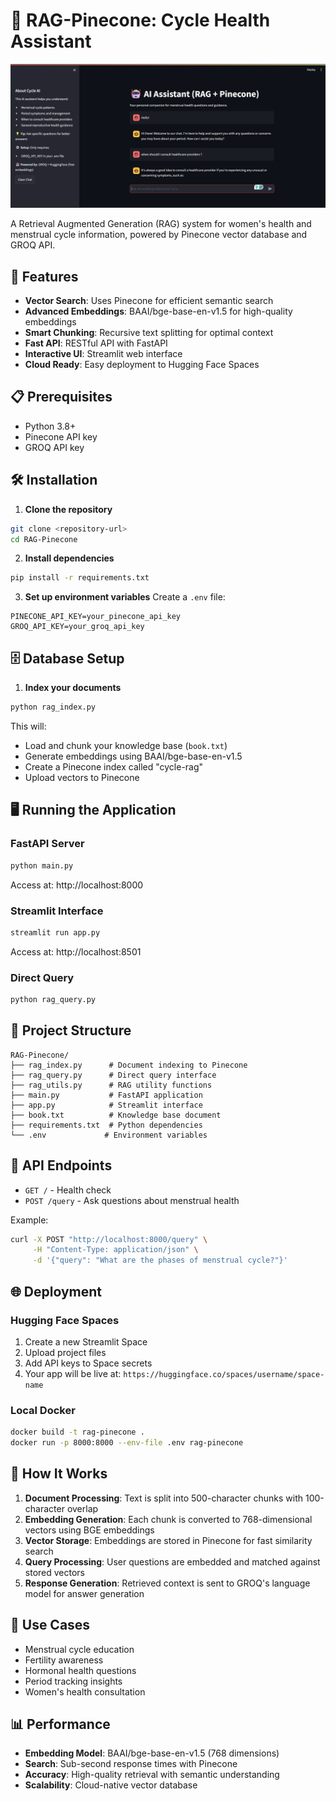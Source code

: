 # 🤖 RAG-Pinecone: Cycle Health Assistant

![alt text](image.png)

A Retrieval Augmented Generation (RAG) system for women's health and menstrual cycle information, powered by Pinecone vector database and GROQ API.

## 🚀 Features

- **Vector Search**: Uses Pinecone for efficient semantic search
- **Advanced Embeddings**: BAAI/bge-base-en-v1.5 for high-quality embeddings
- **Smart Chunking**: Recursive text splitting for optimal context
- **Fast API**: RESTful API with FastAPI
- **Interactive UI**: Streamlit web interface
- **Cloud Ready**: Easy deployment to Hugging Face Spaces

## 📋 Prerequisites

- Python 3.8+
- Pinecone API key
- GROQ API key

## 🛠️ Installation

1. **Clone the repository**

```bash
git clone <repository-url>
cd RAG-Pinecone
```

2. **Install dependencies**

```bash
pip install -r requirements.txt
```

3. **Set up environment variables**
   Create a `.env` file:

```env
PINECONE_API_KEY=your_pinecone_api_key
GROQ_API_KEY=your_groq_api_key
```

## 🗄️ Database Setup

1. **Index your documents**

```bash
python rag_index.py
```

This will:

- Load and chunk your knowledge base (`book.txt`)
- Generate embeddings using BAAI/bge-base-en-v1.5
- Create a Pinecone index called "cycle-rag"
- Upload vectors to Pinecone

## 🖥️ Running the Application

### FastAPI Server

```bash
python main.py
```

Access at: http://localhost:8000

### Streamlit Interface

```bash
streamlit run app.py
```

Access at: http://localhost:8501

### Direct Query

```bash
python rag_query.py
```

## 📁 Project Structure

```
RAG-Pinecone/
├── rag_index.py      # Document indexing to Pinecone
├── rag_query.py      # Direct query interface
├── rag_utils.py      # RAG utility functions
├── main.py           # FastAPI application
├── app.py            # Streamlit interface
├── book.txt          # Knowledge base document
├── requirements.txt  # Python dependencies
└── .env             # Environment variables
```

## 🔧 API Endpoints

- `GET /` - Health check
- `POST /query` - Ask questions about menstrual health

Example:

```bash
curl -X POST "http://localhost:8000/query" \
     -H "Content-Type: application/json" \
     -d '{"query": "What are the phases of menstrual cycle?"}'
```

## 🌐 Deployment

### Hugging Face Spaces

1. Create a new Streamlit Space
2. Upload project files
3. Add API keys to Space secrets
4. Your app will be live at: `https://huggingface.co/spaces/username/space-name`

### Local Docker

```bash
docker build -t rag-pinecone .
docker run -p 8000:8000 --env-file .env rag-pinecone
```

## 🧠 How It Works

1. **Document Processing**: Text is split into 500-character chunks with 100-character overlap
2. **Embedding Generation**: Each chunk is converted to 768-dimensional vectors using BGE embeddings
3. **Vector Storage**: Embeddings are stored in Pinecone for fast similarity search
4. **Query Processing**: User questions are embedded and matched against stored vectors
5. **Response Generation**: Retrieved context is sent to GROQ's language model for answer generation

## 🎯 Use Cases

- Menstrual cycle education
- Fertility awareness
- Hormonal health questions
- Period tracking insights
- Women's health consultation

## 📊 Performance

- **Embedding Model**: BAAI/bge-base-en-v1.5 (768 dimensions)
- **Search**: Sub-second response times with Pinecone
- **Accuracy**: High-quality retrieval with semantic understanding
- **Scalability**: Cloud-native vector database
